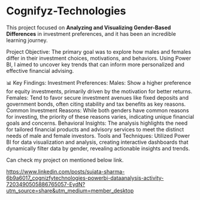 # Cognifyz-Technologies
This project focused on **Analyzing and Visualizing Gender-Based Differences** in investment preferences, and it has been an incredible learning journey.

Project Objective:
The primary goal was to explore how males and females differ in their investment choices, motivations, and behaviors. Using Power BI, I aimed to uncover key trends that can inform more personalized and effective financial advising.

📊 Key Findings:
Investment Preferences:
Males: Show a higher preference for equity investments, primarily driven by the motivation for better returns.
Females: Tend to favor secure investment avenues like fixed deposits and government bonds, often citing stability and tax benefits as key reasons.
Common Investment Reasons:
While both genders have common reasons for investing, the priority of these reasons varies, indicating unique financial goals and concerns.
Behavioral Insights:
The analysis highlights the need for tailored financial products and advisory services to meet the distinct needs of male and female investors.
Tools and Techniques:
Utilized Power BI for data visualization and analysis, creating interactive dashboards that dynamically filter data by gender, revealing actionable insights and trends.


Can check my project on mentioned below link.

https://www.linkedin.com/posts/sujata-sharma-6b9a6017_cognizfytechnologies-powerbi-dataanalysis-activity-7203490505886765057-EydN?utm_source=share&utm_medium=member_desktop
